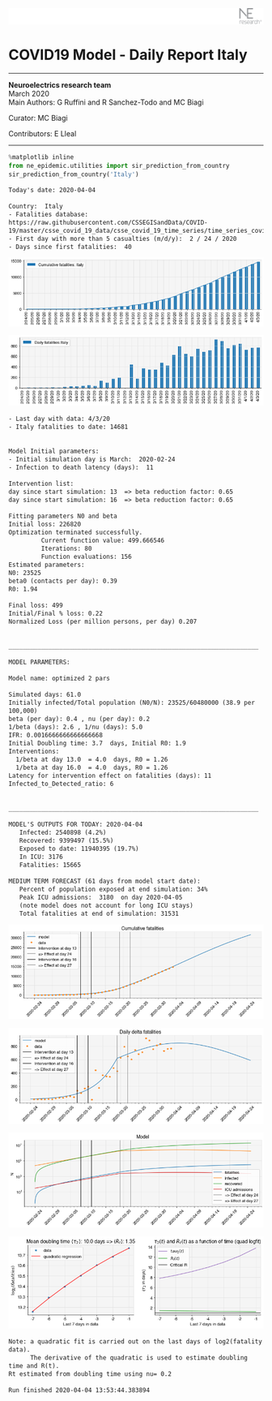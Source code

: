![](./images/logo.png)
# COVID19 Model - Daily Report Italy

---

**Neuroelectrics research team**  
March 2020  
Main Authors: G Ruffini and R Sanchez-Todo and MC Biagi

Curator: MC Biagi

Contributors: E Lleal

---


```python
%matplotlib inline
from ne_epidemic.utilities import sir_prediction_from_country
sir_prediction_from_country('Italy')
```

    Today's date: 2020-04-04 
    
    Country:  Italy
    - Fatalities database:  https://raw.githubusercontent.com/CSSEGISandData/COVID-19/master/csse_covid_19_data/csse_covid_19_time_series/time_series_covid19_deaths_global.csv
    - First day with more than 5 casualties (m/d/y):  2 / 24 / 2020
    - Days since first fatalities:  40



![png](02%20-%20Daily_Report_Italy_files/02%20-%20Daily_Report_Italy_1_1.png)



![png](02%20-%20Daily_Report_Italy_files/02%20-%20Daily_Report_Italy_1_2.png)


    - Last day with data: 4/3/20
    - Italy fatalities to date: 14681
     
    
    Model Initial parameters:
    - Initial simulation day is March:  2020-02-24
    - Infection to death latency (days):  11
    
    Intervention list:
    day since start simulation: 13  => beta reduction factor: 0.65
    day since start simulation: 16  => beta reduction factor: 0.65
    
    Fitting parameters N0 and beta
    Initial loss: 226820
    Optimization terminated successfully.
             Current function value: 499.666546
             Iterations: 80
             Function evaluations: 156
    Estimated parameters:
    N0: 23525
    beta0 (contacts per day): 0.39
    R0: 1.94
    
    Final loss: 499
    Initial/Final % loss: 0.22
    Normalized Loss (per million persons, per day) 0.207 
    
    
    _____________________________________________________________________
     
    MODEL PARAMETERS:
    
    Model name: optimized 2 pars
    
    Simulated days: 61.0
    Initially infected/Total population (N0/N): 23525/60480000 (38.9 per 100,000)
    beta (per day): 0.4 , nu (per day): 0.2
    1/beta (days): 2.6 , 1/nu (days): 5.0
    IFR: 0.0016666666666666668
    Initial Doubling time: 3.7  days, Initial R0: 1.9
    Interventions:
      1/beta at day 13.0  = 4.0  days, R0 = 1.26
      1/beta at day 16.0  = 4.0  days, R0 = 1.26
    Latency for intervention effect on fatalities (days): 11
    Infected_to_Detected_ratio: 6
    
    
    _____________________________________________________________________
    
    MODEL'S OUTPUTS FOR TODAY: 2020-04-04
       Infected: 2540898 (4.2%)
       Recovered: 9399497 (15.5%)
       Exposed to date: 11940395 (19.7%)
       In ICU: 3176
       Fatalities: 15665
     
    MEDIUM TERM FORECAST (61 days from model start date): 
       Percent of population exposed at end simulation: 34%
       Peak ICU admissions:  3180  on day 2020-04-05
       (note model does not account for long ICU stays)
       Total fatalities at end of simulation: 31531



![png](02%20-%20Daily_Report_Italy_files/02%20-%20Daily_Report_Italy_1_4.png)



![png](02%20-%20Daily_Report_Italy_files/02%20-%20Daily_Report_Italy_1_5.png)



![png](02%20-%20Daily_Report_Italy_files/02%20-%20Daily_Report_Italy_1_6.png)


     



![png](02%20-%20Daily_Report_Italy_files/02%20-%20Daily_Report_Italy_1_8.png)


    Note: a quadratic fit is carried out on the last days of log2(fatality data).
          The derivative of the quadratic is used to estimate doubling time and R(t).
    Rt estimated from doubling time using nu= 0.2
    
    Run finished 2020-04-04 13:53:44.383894



```python

```
